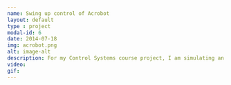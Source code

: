 ```yaml
---
name: Swing up control of Acrobot
layout: default
type : project
modal-id: 6
date: 2014-07-18
img: acrobot.png
alt: image-alt
description: For my Control Systems course project, I am simulating an Acrobot in Drake and designing and implementing controllers for it based on energy shaping and LQR. Will be updating this as I make progress.
video: 
gif:
---
```

